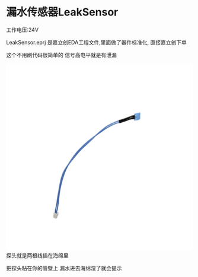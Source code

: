 # 漏水传感器LeakSensor
工作电压:24V

LeakSensor.eprj 是嘉立创EDA工程文件,里面做了器件标准化, 直接嘉立创下单

这个不用刷代码很简单的
信号高电平就是有泄漏


![alt text](image.png)
探头就是两根线插在海绵里

把探头粘在你的管壁上
漏水进去海绵湿了就会提示